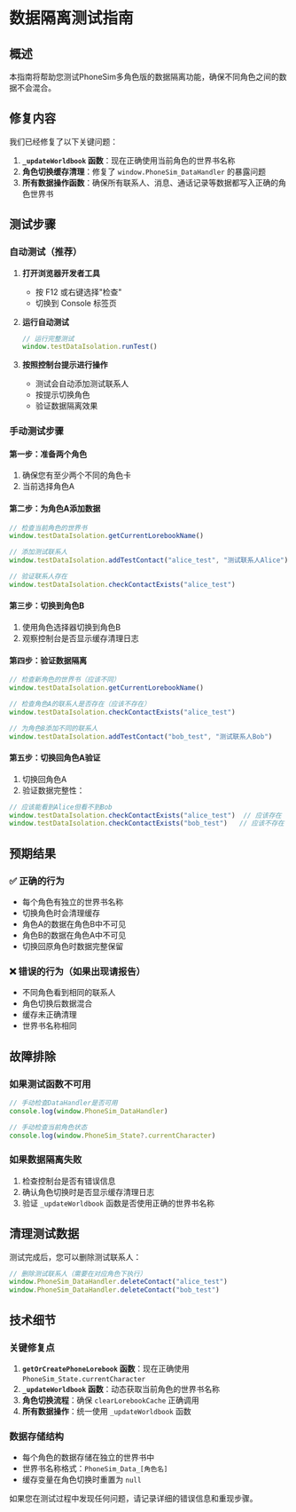 # 数据隔离测试指南

## 概述
本指南将帮助您测试PhoneSim多角色版的数据隔离功能，确保不同角色之间的数据不会混合。

## 修复内容
我们已经修复了以下关键问题：

1. **`_updateWorldbook` 函数**：现在正确使用当前角色的世界书名称
2. **角色切换缓存清理**：修复了 `window.PhoneSim_DataHandler` 的暴露问题
3. **所有数据操作函数**：确保所有联系人、消息、通话记录等数据都写入正确的角色世界书

## 测试步骤

### 自动测试（推荐）

1. **打开浏览器开发者工具**
   - 按 F12 或右键选择"检查"
   - 切换到 Console 标签页

2. **运行自动测试**
   ```javascript
   // 运行完整测试
   window.testDataIsolation.runTest()
   ```

3. **按照控制台提示进行操作**
   - 测试会自动添加测试联系人
   - 按提示切换角色
   - 验证数据隔离效果

### 手动测试步骤

#### 第一步：准备两个角色
1. 确保您有至少两个不同的角色卡
2. 当前选择角色A

#### 第二步：为角色A添加数据
```javascript
// 检查当前角色的世界书
window.testDataIsolation.getCurrentLorebookName()

// 添加测试联系人
window.testDataIsolation.addTestContact("alice_test", "测试联系人Alice")

// 验证联系人存在
window.testDataIsolation.checkContactExists("alice_test")
```

#### 第三步：切换到角色B
1. 使用角色选择器切换到角色B
2. 观察控制台是否显示缓存清理日志

#### 第四步：验证数据隔离
```javascript
// 检查新角色的世界书（应该不同）
window.testDataIsolation.getCurrentLorebookName()

// 检查角色A的联系人是否存在（应该不存在）
window.testDataIsolation.checkContactExists("alice_test")

// 为角色B添加不同的联系人
window.testDataIsolation.addTestContact("bob_test", "测试联系人Bob")
```

#### 第五步：切换回角色A验证
1. 切换回角色A
2. 验证数据完整性：
```javascript
// 应该能看到Alice但看不到Bob
window.testDataIsolation.checkContactExists("alice_test")  // 应该存在
window.testDataIsolation.checkContactExists("bob_test")   // 应该不存在
```

## 预期结果

### ✅ 正确的行为
- 每个角色有独立的世界书名称
- 切换角色时会清理缓存
- 角色A的数据在角色B中不可见
- 角色B的数据在角色A中不可见
- 切换回原角色时数据完整保留

### ❌ 错误的行为（如果出现请报告）
- 不同角色看到相同的联系人
- 角色切换后数据混合
- 缓存未正确清理
- 世界书名称相同

## 故障排除

### 如果测试函数不可用
```javascript
// 手动检查DataHandler是否可用
console.log(window.PhoneSim_DataHandler)

// 手动检查当前角色状态
console.log(window.PhoneSim_State?.currentCharacter)
```

### 如果数据隔离失败
1. 检查控制台是否有错误信息
2. 确认角色切换时是否显示缓存清理日志
3. 验证 `_updateWorldbook` 函数是否使用正确的世界书名称

## 清理测试数据

测试完成后，您可以删除测试联系人：
```javascript
// 删除测试联系人（需要在对应角色下执行）
window.PhoneSim_DataHandler.deleteContact("alice_test")
window.PhoneSim_DataHandler.deleteContact("bob_test")
```

## 技术细节

### 关键修复点
1. **`getOrCreatePhoneLorebook` 函数**：现在正确使用 `PhoneSim_State.currentCharacter`
2. **`_updateWorldbook` 函数**：动态获取当前角色的世界书名称
3. **角色切换流程**：确保 `clearLorebookCache` 正确调用
4. **所有数据操作**：统一使用 `_updateWorldbook` 函数

### 数据存储结构
- 每个角色的数据存储在独立的世界书中
- 世界书名称格式：`PhoneSim_Data_[角色名]`
- 缓存变量在角色切换时重置为 `null`

如果您在测试过程中发现任何问题，请记录详细的错误信息和重现步骤。